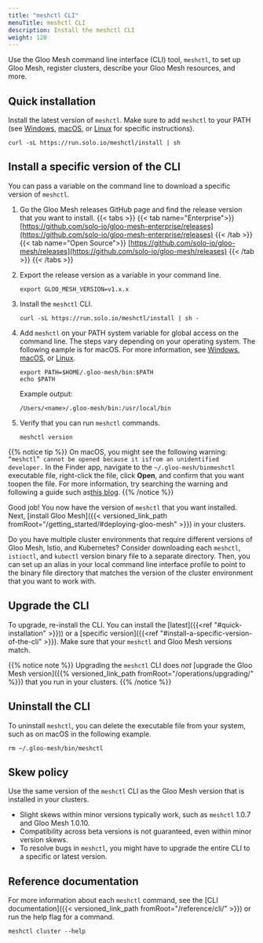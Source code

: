 ```yaml
---
title: "meshctl CLI"
menuTitle: meshctl CLI
description: Install the meshctl CLI
weight: 120
---
```


Use the Gloo Mesh command line interface (CLI) tool, `meshctl`, to set up Gloo Mesh, register clusters, describe your Gloo Mesh resources, and more.

## Quick installation

Install the latest version of `meshctl`. Make sure to add `meshctl` to your PATH (see [Windows](https://helpdeskgeek.com/windows-10/add-windows-path-environment-variable/), [macOS](https://osxdaily.com/2014/08/14/add-new-path-to-path-command-line/), or [Linux](https://linuxize.com/post/how-to-add-directory-to-path-in-linux/) for specific instructions).

```shell
curl -sL https://run.solo.io/meshctl/install | sh
```

## Install a specific version of the CLI

You can pass a variable on the command line to download a specific version of `meshctl`.

1.  Go the Gloo Mesh releases GitHub page and find the release version that you want to install.
    {{< tabs >}}
    {{< tab name="Enterprise">}}
    [https://github.com/solo-io/gloo-mesh-enterprise/releases](https://github.com/solo-io/gloo-mesh-enterprise/releases)
    {{< /tab >}}
    {{< tab name="Open Source">}}
    [https://github.com/solo-io/gloo-mesh/releases](https://github.com/solo-io/gloo-mesh/releases)
    {{< /tab >}}
    {{< /tabs >}}
2.  Export the release version as a variable in your command line.
    ```shell
    export GLOO_MESH_VERSION=v1.x.x
    ```
3.  Install the `meshctl` CLI.
    ```shell
    curl -sL https://run.solo.io/meshctl/install | sh -
    ```
4.  Add `meshctl` on your PATH system variable for global access on the command line. The steps vary depending on your operating system. The following eample is for macOS. For more information, see [Windows](https://helpdeskgeek.com/windows-10/add-windows-path-environment-variable/), [macOS](https://osxdaily.com/2014/08/14/add-new-path-to-path-command-line/), or [Linux](https://linuxize.com/post/how-to-add-directory-to-path-in-linux/).
    ```shell
    export PATH=$HOME/.gloo-mesh/bin:$PATH
    echo $PATH
    ```
     
    Example output:
    ```
    /Users/<name>/.gloo-mesh/bin:/usr/local/bin
    ```
5.  Verify that you can run `meshctl` commands.
    ```shell
    meshctl version
    ```

{{% notice tip %}}
On macOS, you might see the following warning: `“meshctl” cannot be opened because it isfrom an unidentified developer.` In the Finder app, navigate to the `~/.gloo-mesh/binmeshctl` executable file, right-click the file, click **Open**, and confirm that you want toopen the file. For more information, try searching the warning and following a guide such as[this blog](https://www.howtogeek.com/205393gatekeeper-101-why-your-mac-only-allows-apple-approved-software-by-default/).
{{% /notice %}}

Good job! You now have the version of `meshctl` that you want installed. Next, [install Gloo Mesh]({{< versioned_link_path fromRoot="/getting_started/#deploying-gloo-mesh" >}}) in your clusters.

Do you have multiple cluster environments that require different versions of Gloo Mesh, Istio, and Kubernetes? Consider downloading each `meshctl`, `istioctl`, and `kubectl` version binary file to a separate directory. Then, you can set up an alias in your local command line interface profile to point to the binary file directory that matches the version of the cluster environment that you want to work with.

## Upgrade the CLI

To upgrade, re-install the CLI. You can install the [latest]({{<ref "#quick-installation" >}})) or a [specific version]({{<ref "#install-a-specific-version-of-the-cli" >}}). Make sure that your `meshctl` and Gloo Mesh versions match.

{{% notice note %}}
Upgrading the `meshctl` CLI does _not_ [upgrade the Gloo Mesh version]({{% versioned_link_path fromRoot="/operations/upgrading/" %}}) that you run in your clusters.
{{% /notice %}}

## Uninstall the CLI

To uninstall `meshctl`, you can delete the executable file from your system, such as on macOS in the following example.

```shell
rm ~/.gloo-mesh/bin/meshctl
```

## Skew policy

Use the same version of the `meshctl` CLI as the Gloo Mesh version that is installed in your clusters.

* Slight skews within minor versions typically work, such as `meshctl` 1.0.7 and Gloo Mesh 1.0.10. 
* Compatibility across beta versions is not guaranteed, even within minor version skews.
* To resolve bugs in `meshctl`, you might have to upgrade the entire CLI to a specific or latest version.


## Reference documentation

For more information about each `meshctl` command, see the [CLI documentation]({{< versioned_link_path fromRoot="/reference/cli/" >}}) or run the help flag for a command.

```shell
meshctl cluster --help
```

